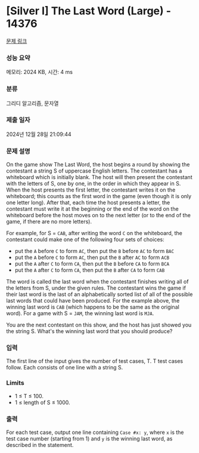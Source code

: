 # [Silver I] The Last Word (Large) - 14376 

[문제 링크](https://www.acmicpc.net/problem/14376) 

### 성능 요약

메모리: 2024 KB, 시간: 4 ms

### 분류

그리디 알고리즘, 문자열

### 제출 일자

2024년 12월 28일 21:09:44

### 문제 설명

<p>On the game show The Last Word, the host begins a round by showing the contestant a string S of uppercase English letters. The contestant has a whiteboard which is initially blank. The host will then present the contestant with the letters of S, one by one, in the order in which they appear in S. When the host presents the first letter, the contestant writes it on the whiteboard; this counts as the first word in the game (even though it is only one letter long). After that, each time the host presents a letter, the contestant must write it at the beginning or the end of the word on the whiteboard before the host moves on to the next letter (or to the end of the game, if there are no more letters).</p>

<p>For example, for S = <code>CAB</code>, after writing the word <code>C</code> on the whiteboard, the contestant could make one of the following four sets of choices:</p>

<ul>
	<li>put the <code>A</code> before <code>C</code> to form <code>AC</code>, then put the <code>B</code> before <code>AC</code> to form <code>BAC</code></li>
	<li>put the <code>A</code> before <code>C</code> to form <code>AC</code>, then put the <code>B</code> after <code>AC</code> to form <code>ACB</code></li>
	<li>put the <code>A</code> after <code>C</code> to form <code>CA</code>, then put the <code>B</code> before <code>CA</code> to form <code>BCA</code></li>
	<li>put the <code>A</code> after <code>C</code> to form <code>CA</code>, then put the <code>B</code> after <code>CA</code> to form <code>CAB</code></li>
</ul>

<p>The word is called the last word when the contestant finishes writing all of the letters from S, under the given rules. The contestant wins the game if their last word is the last of an alphabetically sorted list of all of the possible last words that could have been produced. For the example above, the winning last word is <code>CAB</code> (which happens to be the same as the original word). For a game with S = <code>JAM</code>, the winning last word is <code>MJA</code>.</p>

<p>You are the next contestant on this show, and the host has just showed you the string S. What's the winning last word that you should produce?</p>

### 입력 

 <p>The first line of the input gives the number of test cases, T. T test cases follow. Each consists of one line with a string S.</p>

<h3>Limits</h3>

<ul>
	<li>1 ≤ T ≤ 100.</li>
	<li>1 ≤ length of S ≤ 1000.</li>
</ul>

### 출력 

 <p>For each test case, output one line containing <code>Case #x: y</code>, where <code>x</code> is the test case number (starting from 1) and <code>y</code> is the winning last word, as described in the statement.</p>

